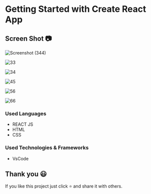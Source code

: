 # Getting Started with Create React App
 
## Screen Shot 📷

![Screenshot (344)](https://github.com/trsrathnayaka/E-Commerce-Web-App/assets/97075043/9bcb3e16-c4e8-43a1-9084-5a0829dc0cc6)

![33](https://github.com/trsrathnayaka/E-Commerce-Web-App/assets/97075043/c16e794c-b309-466f-b942-bc38eff14f94)

![34](https://github.com/trsrathnayaka/E-Commerce-Web-App/assets/97075043/aa56c8ab-2619-4167-97dd-6883baef7cd6)

![45](https://github.com/trsrathnayaka/E-Commerce-Web-App/assets/97075043/3355797d-87b1-4e89-9c91-289339b0e992)

![56](https://github.com/trsrathnayaka/E-Commerce-Web-App/assets/97075043/a870156e-a816-4ac9-8af0-615757fd3d52)

![66](https://github.com/trsrathnayaka/E-Commerce-Web-App/assets/97075043/37249aaa-0cd5-4c97-98da-3a9d16ad7668)

### Used Languages
* REACT JS
* HTML
* CSS

### Used Technologies & Frameworks
* VsCode

## Thank you 😃

If you like this project just click ⭐ and share it with others.
